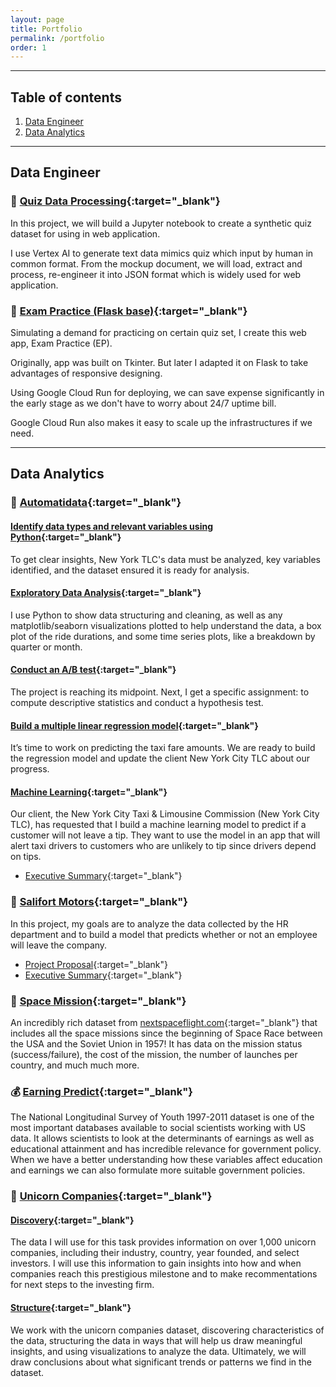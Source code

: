 ```yaml
---
layout: page
title: Portfolio
permalink: /portfolio
order: 1
---
```


---

## Table of contents

1. [Data Engineer](#data-engineer)
2. [Data Analytics](#data-analytics)

---

## Data Engineer

### 🤖 [Quiz Data Processing](https://github.com/linhnde/quiz-data-processing){:target="_blank"}

In this project, we will build a Jupyter notebook to create a synthetic quiz dataset for using in web application.

I use Vertex AI to generate text data mimics quiz which input by human in common format. From the mockup document, we will load, extract and process, re-engineer it into JSON format which is widely used for web application.

### 🧐 [Exam Practice (Flask base)](https://github.com/linhnde/exam-practice-flask){:target="_blank"}

Simulating a demand for practicing on certain quiz set, I create this web app, Exam Practice (EP).

Originally, app was built on Tkinter. But later I adapted it on Flask to take advantages of responsive designing.

Using Google Cloud Run for deploying, we can save expense significantly in the early stage 
as we don't have to worry about 24/7 uptime bill.

Google Cloud Run also makes it easy to scale up the infrastructures if we need.

---

## Data Analytics

### 🚖 [Automatidata](https://github.com/linhnde/automatidata){:target="_blank"}

#### [Identify data types and relevant variables using Python](https://github.com/linhnde/automatidata/blob/master/automatidata_1_start_python.ipynb){:target="_blank"}
To get clear insights, New York TLC's data must be analyzed, key variables identified, and the dataset ensured it is ready for analysis.

#### [Exploratory Data Analysis](https://github.com/linhnde/automatidata/blob/master/automatidata_2_eda.ipynb){:target="_blank"}
I use Python to show data structuring and cleaning, as well as any matplotlib/seaborn visualizations plotted to help understand the data, a box plot of the ride durations, and some time series plots, like a breakdown by quarter or month.

#### [Conduct an A/B test](https://github.com/linhnde/automatidata/blob/master/automatidata_3_statistics.ipynb){:target="_blank"}
The project is reaching its midpoint. Next, I get a specific assignment: to compute descriptive statistics and conduct a hypothesis test.

#### [Build a multiple linear regression model](https://github.com/linhnde/automatidata/blob/master/automatidata_4_regression_analysis.ipynb){:target="_blank"}
It’s time to work on predicting the taxi fare amounts. We are ready to build the regression model and update the client New York City TLC about our progress.

#### [Machine Learning](https://github.com/linhnde/automatidata/blob/master/automatidata_5_machine_learning.ipynb){:target="_blank"}
Our client, the New York City Taxi & Limousine Commission (New York City TLC), has requested that I build a machine learning model to predict if a customer will not leave a tip. They want to use the model in an app that will alert taxi drivers to customers who are unlikely to tip since drivers depend on tips.
* [Executive Summary](https://github.com/linhnde/automatidata/blob/master/automatidata_executive-summary.pdf){:target="_blank"}

### 👔 [Salifort Motors](https://github.com/linhnde/salifort-motors/blob/master/salifort_motors.ipynb){:target="_blank"}
In this project, my goals are to analyze the data collected by the HR department and to build a model that predicts whether or not an employee will leave the company.
* [Project Proposal](https://github.com/linhnde/salifort-motors/blob/master/salifort-motors_project-proposal.pdf){:target="_blank"}
* [Executive Summary](https://github.com/linhnde/salifort-motors/blob/master/salifort-motors_executive-summary.pdf){:target="_blank"}

### 🚀 [Space Mission](https://github.com/linhnde/space-mission/blob/master/space_mission.ipynb){:target="_blank"}
An incredibly rich dataset from [nextspaceflight.com](https://nextspaceflight.com/launches/){:target="_blank"} that includes all the space missions since the beginning of Space Race between the USA and the Soviet Union in 1957! It has data on the mission status (success/failure), the cost of the mission, the number of launches per country, and much much more.

### 💰 [Earning Predict](https://github.com/linhnde/earning-predict/blob/master/earning_predict.ipynb){:target="_blank"}
The National Longitudinal Survey of Youth 1997-2011 dataset is one of the most important databases available to social scientists working with US data.
It allows scientists to look at the determinants of earnings as well as educational attainment and has incredible relevance for government policy.
When we have a better understanding how these variables affect education and earnings we can also formulate more suitable government policies.

###  🦄 [Unicorn Companies](https://github.com/linhnde/unicorn-companies){:target="_blank"}
#### [Discovery](https://github.com/linhnde/unicorn-companies/blob/master/unicorn_companies_discovery.ipynb){:target="_blank"}
The data I will use for this task provides information on over 1,000 unicorn companies, including their industry, country, year founded, and select investors. I will use this information to gain insights into how and when companies reach this prestigious milestone and to make recommentations for next steps to the investing firm.

#### [Structure](https://github.com/linhnde/unicorn-companies/blob/master/unicorn_companies_structure.ipynb){:target="_blank"}
We work with the unicorn companies dataset, discovering characteristics of the data, structuring the data in ways that will help us draw meaningful insights, and using visualizations to analyze the data. Ultimately, we will draw conclusions about what significant trends or patterns we find in the dataset.

